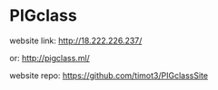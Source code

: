 # PIGclass

website link: http://18.222.226.237/

or: http://pigclass.ml/

website repo: https://github.com/timot3/PIGclassSite
